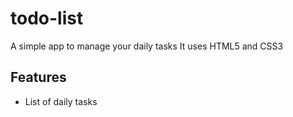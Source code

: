 # todo-list
A simple app to manage your daily tasks
It uses HTML5 and CSS3
## Features
* List of daily tasks
